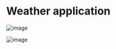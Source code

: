 # Weather application


![image](https://user-images.githubusercontent.com/92791089/219958940-858b347b-64e0-4695-9cd3-36ac9d3c2bec.png)

![image](https://user-images.githubusercontent.com/92791089/219959045-abbd37a1-4697-4b58-908a-2c96d5e301dc.png)

